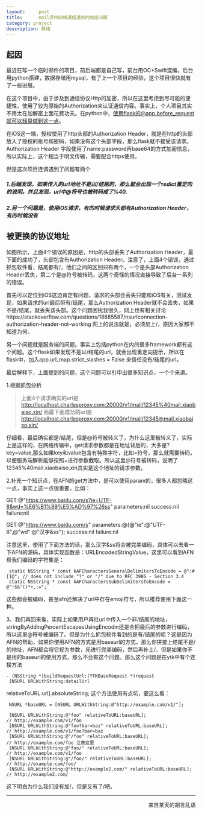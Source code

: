 ```yaml
---
layout:     post
title:      mail项目网络通信遇到的加密问题
category: project
description: 典瑞
---
```


## 起因

最近在写一个临时邮件的项目，前后端都是自己写，前台用OC+Swift混编，后台用python搭建，数据存储用mysql，有了上一个项目的经验，这个项目很快就有了一些进展。

在这个项目中，由于涉及到通信协议Http的加密，所以在这里考虑到尽可能的便捷性，使用了较为原始的Authorization来认证通信内容。事实上，个人项目其实不用太在加解密上面花费功夫。在python中，使用flask的@app.before_request就可以轻易做到这一点。

在iOS这一端，授权使用了http头部的Authorization Header，就是在http的头部放入了授权的账号和密码，如果没有这个头部字段，那么flask就不接受该请求。Authorization Header 字段使用了name:password再base64的方式加密信息，所以实际上，这个相当于明文传输，需要配合https使用。

但是这次项目连调遇到了问题有两个
 
#####  1.后端发现，如果传入的url地址不是以/结尾的，那么就会出现一个redict重定向的说明。并且发现，url中@符号也被转码成了%40.
 
##### 2.另一个问题是，使用iOS请求，有的时候请求头部有Authorization Header，有的时候没有

## 被更换的协议地址

如图所示，上面4个错误的原因是，http的头部丢失了Authorization Header，最下面的成功了，头部包含有Authorization Header。注意了，上面4个错误，通过抓包软件看，结尾都有/，他们之间的区别只有两个，一个是头部Authorization Header丢失，第二个是@符号被转码，这两个奇怪的情况直接导致了后台一系列的错误。

首先可以定位到iOS这边肯定有问题，请求的头部会丢失只能和iOS有关，测试发现，如果请求的url最后带有/结尾，那么Authorization Header就不会丢失，如果不是/结尾，就丢失该头部。这个问题困扰我很久，网上也有相关讨论https://stackoverflow.com/questions/18885587/nsurlconnection-authorization-header-not-working 网上的说法就是，必须加上/，原因大家都不知道为何。

另一个问题就是服务端的问题。事实上包括python在内的很多framework都有这个问题。这个flask如果发现不是以/结尾的url，就会出现重定向提示，所以在flask中，加入app.url_map.strict_slashes = False 来信任没有/结尾的url。

最后解释下，上面提到的问题，这个问题可以引申出很多知识点，一个个来讲。

1.根据抓包分析
>上面4个请求确实的url是
>http://localhost.charlesproxy.com:20000/v1/mail/12345%40mail.xiaobaiso.xin/ 
而最下面成功的url是
>http://localhost.charlesproxy.com:20000/v1/mail/12345@mail.xiaobaiso.xin/ 


仔细看，最后确实都是/结尾，但是@符号被转义了，为什么这里被转义了，实际上是这样的，在网络传输中，get请求参数都是在地址背后的，大多是?key=value,那么如果key和value包含有特殊字符，比如=符号，那么就需要转码，以便服务端解析能够按照=进行参数截取。所以这里@符号被转码，说明了12345%40mail.xiaobaiso.xin其实是这个地址的请求参数。

2.补充一个知识点，在AFN的get方法中，是可以使用param的，很多人都忽略这一点，事实上这一点很重要，比如：

>
 GET:@"https://www.baidu.com/s?ie=UTF-8&wd=%E6%B1%89%E5%AD%97%26ss"
 parameters:nil
 success:nil
 failure:nil
 

>
 GET:@"https://www.baidu.com/s"
 parameters:@{@"ie":@"UTF-8",@"wd":@"汉字&ss"};
 success:nil
 failure:nil
 
注意这里，使用了下面方法的话，那么汉字&ss将会被完美编码，具体可以去看一下AFN的源码，具体实现函数是：URLEncodedStringValue，这里可以看到AFN帮我们编码的字符集是：

```
 static NSString * const kAFCharactersGeneralDelimitersToEncode = @":#[]@"; // does not include "?" or "/" due to RFC 3986 - Section 3.4
 static NSString * const kAFCharactersSubDelimitersToEncode = @"!$&'()*+,;=";

``` 
这些都会被编码，甚至afn还解决了url中存在emoji符号，所以推荐使用下面这一种。

3、我们再回来看，实际上如果用户再往url中传入一个非/结尾的地址，stringByAddingPercentEscapesUsingEncodin还是会把最后的参数进行编码，所以这里@符号被编码了。但是为什么抓包软件看到的是有/结尾的呢？这是因为AFN的帮助，如果你使用AFN的方式是用baseurl的方式，那么你拼接上结尾不是/的地址，AFN都会将它视为参数，先进行完美编码，然后再补上/。但是如果你不是用的baseurl的使用方式，那么不会有这个问题。那么这个问题是在ytk中有个连接方法

```
- (NSString *)buildRequestUrl:(YTKBaseRequest *)request
 [NSURL URLWithString:detailUrl  
```
 relativeToURL:url].absoluteString; 这个方法使用有点坑，要这么看：
 
```
 NSURL *baseURL = [NSURL URLWithString:@"http://example.com/v1/"];
 
 [NSURL URLWithString:@"foo" relativeToURL:baseURL];                  // http://example.com/v1/foo
 [NSURL URLWithString:@"foo?bar=baz" relativeToURL:baseURL];          // http://example.com/v1/foo?bar=baz
 [NSURL URLWithString:@"/foo" relativeToURL:baseURL];                 // http://example.com/foo 注意这里
 [NSURL URLWithString:@"foo/" relativeToURL:baseURL];                 // http://example.com/v1/foo
 [NSURL URLWithString:@"/foo/" relativeToURL:baseURL];                // http://example.com/foo/
 [NSURL URLWithString:@"http://example2.com/" relativeToURL:baseURL]; // http://example2.com/ 
```

这下明白为什么我们没有加/，但是又有了/吧。



-----

<div align = right>来自某天的胡言乱语</div>

